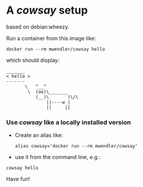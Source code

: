 # A *cowsay* setup

based on debian:wheezy.

Run a container from this image like:

    docker run --rm mwendler/cowsay hello

which should display:

```
_______
< hello >
-------
       \   ^__^
        \  (oo)\_______
           (__)\       )\/\
               ||----w |
               ||     ||
```

### Use *cowsay* like a locally installed version

* Create an alias like:

    ```alias cowsay='docker run --rm mwendler/cowsay'```

* use it from the command line, e.g.:

 ```cowsay hello```


Have fun!

